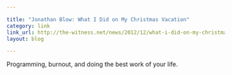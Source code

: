 ```yaml
---

title: "Jonathan Blow: What I Did on My Christmas Vacation"
category: link
link_url: http://the-witness.net/news/2012/12/what-i-did-on-my-christmas-vacation/
layout: blog

---
```


Programming, burnout, and doing the best work of your life.
